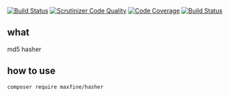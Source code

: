 [![Build Status](https://www.travis-ci.org/maxfine/hasher.svg?branch=master)](https://www.travis-ci.org/maxfine/hasher)
[![Scrutinizer Code Quality](https://scrutinizer-ci.com/g/maxfine/hasher/badges/quality-score.png?b=master)](https://scrutinizer-ci.com/g/maxfine/hasher/?branch=master)
[![Code Coverage](https://scrutinizer-ci.com/g/maxfine/hasher/badges/coverage.png?b=master)](https://scrutinizer-ci.com/g/maxfine/hasher/?branch=master)
[![Build Status](https://scrutinizer-ci.com/g/maxfine/hasher/badges/build.png?b=master)](https://scrutinizer-ci.com/g/maxfine/hasher/build-status/master)
## what
md5 hasher

## how to use
```
composer require maxfine/hasher
```
